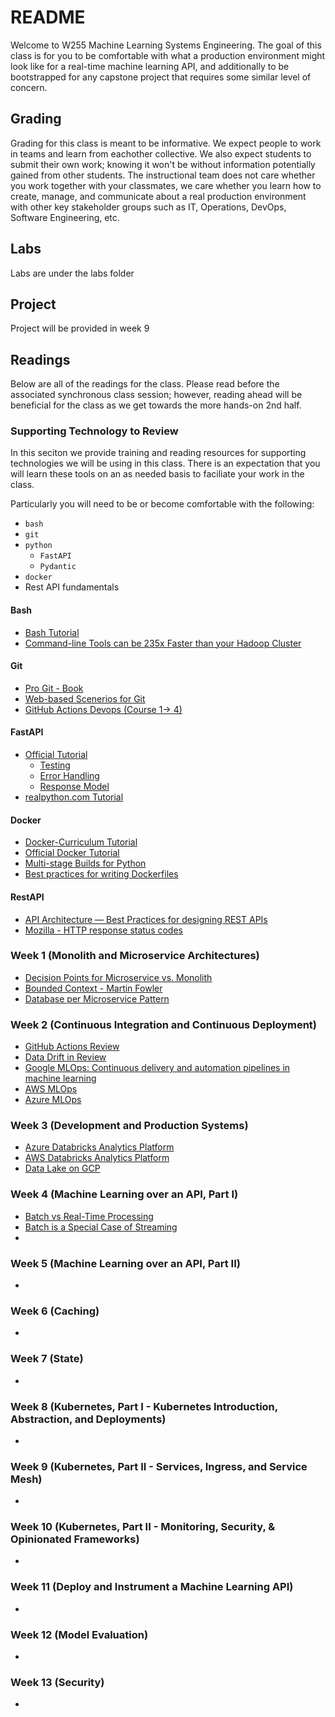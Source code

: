 # README

Welcome to W255 Machine Learning Systems Engineering. The goal of this class is for you to be comfortable with what a production environment might look like for a real-time machine learning API, and additionally to be bootstrapped for any capstone project that requires some similar level of concern.

## Grading

Grading for this class is meant to be informative. We expect people to work in teams and learn from eachother collective. We also expect students to submit their own work; knowing it won't be without information potentially gained from other students. The instructional team does not care whether you work together with your classmates, we care whether you learn how to create, manage, and communicate about a real production environment with other key stakeholder groups such as IT, Operations, DevOps, Software Engineering, etc.

## Labs

Labs are under the labs folder

## Project

Project will be provided in week 9

## Readings

Below are all of the readings for the class. Please read before the associated synchronous class session; however, reading ahead will be beneficial for the class as we get towards the more hands-on 2nd half.

### Supporting Technology to Review

In this seciton we provide training and reading resources for supporting technologies we will be using in this class. There is an expectation that you will learn these tools on an as needed basis to faciliate your work in the class.

Particularly you will need to be or become comfortable with the following:

- `bash`
- `git`
- `python`
  - `FastAPI`
  - `Pydantic`
- `docker`
- Rest API fundamentals

#### Bash

- [Bash Tutorial](https://www.codecademy.com/learn/learn-the-command-line)
- [Command-line Tools can be 235x Faster than your Hadoop Cluster](https://adamdrake.com/command-line-tools-can-be-235x-faster-than-your-hadoop-cluster.html)

#### Git

- [Pro Git - Book](https://git-scm.com/book/en/v2)
- [Web-based Scenerios for Git](https://www.katacoda.com/courses/git)
- [GitHub Actions Devops (Course 1-> 4)](https://lab.github.com/githubtraining/devops-with-github-actions)

#### FastAPI

- [Official Tutorial](https://fastapi.tiangolo.com/tutorial/)
  - [Testing](https://fastapi.tiangolo.com/tutorial/testing/)
  - [Error Handling](https://fastapi.tiangolo.com/tutorial/handling-errors/)
  - [Response Model](https://fastapi.tiangolo.com/tutorial/response-model/)
- [realpython.com Tutorial](https://realpython.com/fastapi-python-web-apis/)

#### Docker

- [Docker-Curriculum Tutorial](https://docker-curriculum.com/)
- [Official Docker Tutorial](https://docs.docker.com/get-started/)
- [Multi-stage Builds for Python](https://gabnotes.org/lighten-your-python-image-docker-multi-stage-builds/)
- [Best practices for writing Dockerfiles](https://docs.docker.com/develop/develop-images/dockerfile_best-practices/)

#### RestAPI

- [API Architecture — Best Practices for designing REST APIs](https://link.medium.com/daB4HtnUEmb)
- [Mozilla - HTTP response status codes](https://developer.mozilla.org/en-US/docs/Web/HTTP/Status)

### Week 1 (Monolith and Microservice Architectures)

- [Decision Points for Microservice vs. Monolith](https://microservices.io/articles/applying.html)
- [Bounded Context - Martin Fowler](https://martinfowler.com/bliki/BoundedContext.html)
- [Database per Microservice Pattern](https://microservices.io/patterns/data/database-per-service.html)

### Week 2 (Continuous Integration and Continuous Deployment)

- [GitHub Actions Review](https://docs.github.com/en/actions/learn-github-actions/understanding-github-actions)
- [Data Drift in Review](https://evidentlyai.com/blog/ml-monitoring-data-drift-how-to-handle)
- [Google MLOps: Continuous delivery and automation pipelines in machine learning](https://cloud.google.com/architecture/mlops-continuous-delivery-and-automation-pipelines-in-machine-learning)
- [AWS MLOps](https://docs.aws.amazon.com/solutions/latest/aws-mlops-framework/architecture-overview.html)
- [Azure MLOps](https://docs.microsoft.com/en-us/azure/architecture/reference-architectures/ai/mlops-python)

### Week 3 (Development and Production Systems)

- [Azure Databricks Analytics Platform](https://docs.microsoft.com/en-us/azure/architecture/solution-ideas/articles/azure-databricks-modern-analytics-architecture)
- [AWS Databricks Analytics Platform](https://databricks.com/blog/2020/06/12/enterprise-cloud-service-public-preview-on-aws.html)
- [Data Lake on GCP](https://cloud.google.com/architecture/build-a-data-lake-on-gcp)

### Week 4 (Machine Learning over an API, Part I)

- [Batch vs Real-Time Processing](https://www.confluent.io/learn/batch-vs-real-time-data-processing/)
- [Batch is a Special Case of Streaming](https://www.ververica.com/blog/batch-is-a-special-case-of-streaming)
- []()

### Week 5 (Machine Learning over an API, Part II)

- []()

### Week 6 (Caching)

- []()

### Week 7 (State)

- []()

### Week 8 (Kubernetes, Part I - Kubernetes Introduction, Abstraction, and Deployments)

- []()

### Week 9 (Kubernetes, Part II - Services, Ingress, and Service Mesh)

- []()

### Week 10 (Kubernetes, Part II - Monitoring, Security, & Opinionated Frameworks)

- []()

### Week 11 (Deploy and Instrument a Machine Learning API)

- []()

### Week 12 (Model Evaluation)

- []()

### Week 13 (Security)

- []()